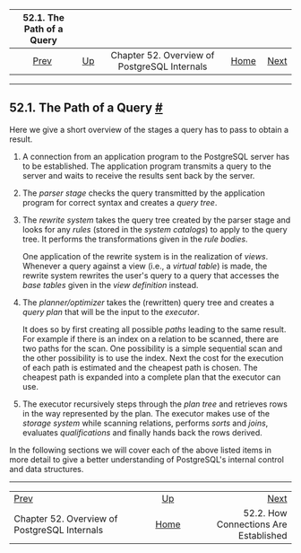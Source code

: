 <!--?xml version="1.0" encoding="UTF-8" standalone="no"?-->

|                       52.1. The Path of a Query                       |                                                                    |                                              |                                                       |                                                                     |
| :-------------------------------------------------------------------: | :----------------------------------------------------------------- | :------------------------------------------: | ----------------------------------------------------: | ------------------------------------------------------------------: |
| [Prev](overview.html "Chapter 52. Overview of PostgreSQL Internals")  | [Up](overview.html "Chapter 52. Overview of PostgreSQL Internals") | Chapter 52. Overview of PostgreSQL Internals | [Home](index.html "PostgreSQL 17devel Documentation") |  [Next](connect-estab.html "52.2. How Connections Are Established") |

***

## 52.1. The Path of a Query [#](#QUERY-PATH)

Here we give a short overview of the stages a query has to pass to obtain a result.

1.  A connection from an application program to the PostgreSQL server has to be established. The application program transmits a query to the server and waits to receive the results sent back by the server.

2.  The *parser stage* checks the query transmitted by the application program for correct syntax and creates a *query tree*.

3.  The *rewrite system* takes the query tree created by the parser stage and looks for any *rules* (stored in the *system catalogs*) to apply to the query tree. It performs the transformations given in the *rule bodies*.

    One application of the rewrite system is in the realization of *views*. Whenever a query against a view (i.e., a *virtual table*) is made, the rewrite system rewrites the user's query to a query that accesses the *base tables* given in the *view definition* instead.

4.  The *planner/optimizer* takes the (rewritten) query tree and creates a *query plan* that will be the input to the *executor*.

    It does so by first creating all possible *paths* leading to the same result. For example if there is an index on a relation to be scanned, there are two paths for the scan. One possibility is a simple sequential scan and the other possibility is to use the index. Next the cost for the execution of each path is estimated and the cheapest path is chosen. The cheapest path is expanded into a complete plan that the executor can use.

5.  The executor recursively steps through the *plan tree* and retrieves rows in the way represented by the plan. The executor makes use of the *storage system* while scanning relations, performs *sorts* and *joins*, evaluates *qualifications* and finally hands back the rows derived.

In the following sections we will cover each of the above listed items in more detail to give a better understanding of PostgreSQL's internal control and data structures.

***

|                                                                       |                                                                    |                                                                     |
| :-------------------------------------------------------------------- | :----------------------------------------------------------------: | ------------------------------------------------------------------: |
| [Prev](overview.html "Chapter 52. Overview of PostgreSQL Internals")  | [Up](overview.html "Chapter 52. Overview of PostgreSQL Internals") |  [Next](connect-estab.html "52.2. How Connections Are Established") |
| Chapter 52. Overview of PostgreSQL Internals                          |        [Home](index.html "PostgreSQL 17devel Documentation")       |                               52.2. How Connections Are Established |
